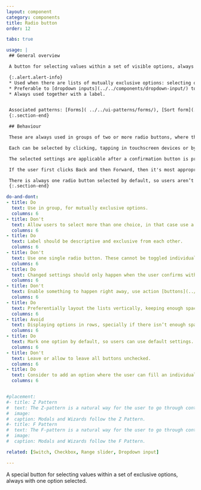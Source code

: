 ```yaml
---
layout: component
category: components
title: Radio button
order: 12

tabs: true

usage: |
 ## General overview

 A button for selecting values within a set of visible options, always with one option selected.

 {:.alert.alert-info}
 * Used when there are lists of mutually exclusive options: selecting one deselects the other.
 * Preferable to [dropdown inputs](../../components/dropdown-input/) to reduce cognitive load, except if there are more than 6 options and/or space is limited.
 * Always used together with a label.


 Associated patterns: [Forms]( ../../ui-patterns/forms/), [Sort form](../../ui-patterns/search-sort-and-filter/sort-form/), [Filter drawer](../../ui-patterns/search-sort-and-filter/filter-overlay/).
 {:.section-end}

 ## Behaviour

 These are always used in groups of two or more radio buttons, where there is always one option selected. Each checkbox is mutually exclusive to its group, so selecting one, unselects the others.

 Each can be selected by clicking, tapping in touchscreen devices or by keyboard through tabbing and pressing the ‘Enter’ key.

 The selected settings are applicable after a confirmation button is pressed. If the user clicks the Back button, any changes made to radio buttons on the page should be discarded and the original settings reinstated. The same guideline obviously holds if the user clicks a Cancel button (though navigational web pages don't need a cancel option because the Back button serves the same purpose).

 If the user first clicks Back and then Forward, then it's most appropriate to interpret this sequence as an Undo-Redo pair, meaning that the appearance of the controls should show the user's changes as if the user had never clicked Back. These changes should still not take effect on the backend until the user clicks "OK" or an equivalent command.

 There is always one radio button selected by default, so users aren’t forced to interact with it.
 {:.section-end}

do-and-dont:
- title: Do
  text: Use in group, for mutually exclusive options.
  columns: 6
- title: Don't
  text: Allow users to select more than one choice, in that case use a [checkbox](../../components/checkbox/) instead.
  columns: 6
- title: Do
  text: Label should be descriptive and exclusive from each other.
  columns: 6
- title: Don't
  text: Use one single radio button. These cannot be toggled individually.
  columns: 6
- title: Do
  text: Changed settings should only happen when the user confirms with a command button.
  columns: 6
- title: Don't
  text: Enable something to happen right away, use action [buttons](../../components/button/) or a [switch](../../components/switch/) instead.
  columns: 6
- title: Do
  text: Preferentially layout the lists vertically, keeping enough space in between to differentiate.
  columns: 6
- title: Avoid
  text: Displaying options in rows, specially if there isn’t enough space in between and the list is long.
  columns: 6
- title: Do
  text: Mark one option by default, so users can use default settings.
  columns: 6
- title: Don't
  text: Leave or allow to leave all buttons unchecked.
  columns: 6
- title: Do
  text: Consider to add an option where the user can fill an individual choice.
  columns: 6


#placement:
#- title: Z Pattern
#  text: The Z-pattern is a natural way for the user to go through content within a constrained container and when tasks are oriented from the top-left and ending with a primary call to action on the right bottom side of the container.
#  image:
#  caption: Modals and Wizards follow the Z Pattern.
#- title: F Pattern
#  text: The F-pattern is a natural way for the user to go through content within an unconstrained container, such as a form on the page itself. The user will go through the content line-by-line, arriving at a call to action at the end.
#  image:
#  caption: Modals and Wizards follow the F Pattern.

related: [Switch, Checkbox, Range slider, Dropdown input]

---
```

A special button for selecting values within a set of exclusive options, always with one option selected.
